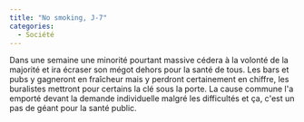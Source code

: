 ```yaml
---
title: "No smoking, J-7"
categories:
  - Société
---
```


Dans une semaine une minorité pourtant massive cédera à la volonté de la majorité et ira écraser son mégot dehors pour la santé de tous. Les bars et pubs y gagneront en fraîcheur mais y perdront certainement en chiffre, les buralistes mettront pour certains la clé sous la porte. La cause commune l'a emporté devant la demande individuelle malgré les difficultés et ça, c'est un pas de géant pour la santé public.